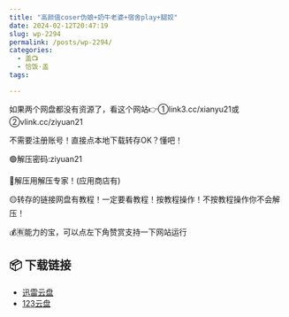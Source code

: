 ```yaml
---
title: "高颜值coser伪娘+奶牛老婆+宿舍play+腿姣"
date: 2024-02-12T20:47:19
slug: wp-2294
permalink: /posts/wp-2294/
categories:
  - 盖📺
  - 恰饭·盖
tags:

---
```


如果两个网盘都没有资源了，看这个网站👉①link3.cc/xianyu21或②vlink.cc/ziyuan21

不需要注册账号！直接点本地下载转存OK？懂吧！

🟢解压密码:ziyuan21

🔵解压用解压专家！(应用商店有)

🟡转存的链接网盘有教程！一定要看教程！按教程操作！不按教程操作你不会解压！

💰🈶能力的宝，可以点左下角赞赏支持一下网站运行

## 📦 下载链接
- [迅雷云盘](https://blziyuan21.com/pay-download/2294?key=97f406d377&down_id=0)
- [123云盘](https://blziyuan21.com/pay-download/2294?key=97f406d377&down_id=1)

